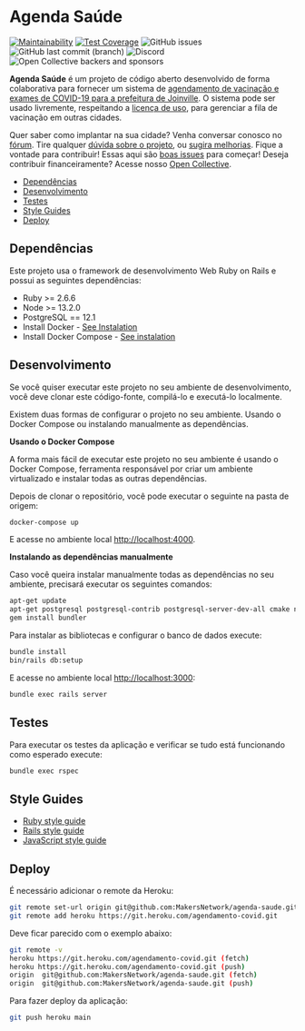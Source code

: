 # Agenda Saúde

[![Maintainability](https://api.codeclimate.com/v1/badges/e426b0c2af754e57dd10/maintainability)](https://codeclimate.com/github/MakersNetwork/agenda-saude/maintainability)
[![Test Coverage](https://api.codeclimate.com/v1/badges/e426b0c2af754e57dd10/test_coverage)](https://codeclimate.com/github/MakersNetwork/agenda-saude/test_coverage)
![GitHub issues](https://img.shields.io/github/issues/makersnetwork/agenda-saude)
![GitHub last commit (branch)](https://img.shields.io/github/last-commit/makersnetwork/agenda-saude/main)
![Discord](https://img.shields.io/discord/713401243271168023)
![Open Collective backers and sponsors](https://img.shields.io/opencollective/all/makersnetwork)

**Agenda Saúde** é um projeto de código aberto desenvolvido de forma colaborativa para fornecer
um sistema de
[agendamento de vacinação e exames de COVID-19 para a prefeitura de Joinville](https://vacinajoinville.com.br/).
O sistema pode ser usado livremente, respeitando a
[licença de uso](https://github.com/MakersNetwork/agenda-saude/blob/main/LICENSE),
para gerenciar a fila de vacinação em outras cidades.

Quer saber como implantar na sua cidade? Venha conversar conosco no
[fórum](https://github.com/MakersNetwork/agenda-saude/discussions/250). Tire
qualquer [dúvida sobre o projeto](https://github.com/MakersNetwork/agenda-saude/discussions),
ou [sugira melhorias](https://github.com/MakersNetwork/agenda-saude/issues). Fique
a vontade para contribuir! Essas aqui são
[boas issues](https://github.com/MakersNetwork/agenda-saude/issues?q=is%3Aissue+is%3Aopen+label%3A%22good+first+issue%22)
para começar! Deseja contribuir financeiramente? Acesse nosso [Open Collective](https://opencollective.com/makersnetwork).

- [Dependências](#dependencias)
- [Desenvolvimento](#desenvolvimento)
- [Testes](#testes)
- [Style Guides](#style-guides)
- [Deploy](#deploy)


## Dependências

Este projeto usa o framework de desenvolvimento Web Ruby on Rails e possui as seguintes
dependências:

- Ruby >= 2.6.6
- Node >= 13.2.0
- PostgreSQL == 12.1
- Install Docker - [See Instalation](https://docs.docker.com/install/overview/)
- Install Docker Compose - [See instalation](https://docs.docker.com/compose/install/)

## Desenvolvimento

Se você quiser executar este projeto no seu ambiente de desenvolvimento,
você deve clonar este código-fonte, compilá-lo e executá-lo localmente.

Existem duas formas de configurar o projeto no seu ambiente. Usando o
Docker Compose ou instalando manualmente as dependências.

**Usando o Docker Compose**

A forma mais fácil de executar este projeto no seu ambiente é usando o
Docker Compose, ferramenta responsável por criar um ambiente virtualizado e
instalar todas as outras dependências.

Depois de clonar o repositório, você pode executar o seguinte na pasta de origem:

```sh
docker-compose up
```

E acesse no ambiente local [http://localhost:4000](http://localhost:4000).

**Instalando as dependências manualmente**

Caso você queira instalar manualmente todas as dependências no seu ambiente, precisará
executar os seguintes comandos:

```sh
apt-get update
apt-get postgresql postgresql-contrib postgresql-server-dev-all cmake nodejs libpq-dev
gem install bundler
```

Para instalar as bibliotecas e configurar o banco de dados execute:

```sh
bundle install
bin/rails db:setup
```

E acesse no ambiente local [http://localhost:3000](http://localhost:3000):

```sh
bundle exec rails server
```

## Testes

Para executar os testes da aplicação e verificar se tudo está funcionando como
esperado execute:

```sh
bundle exec rspec
```

## Style Guides

- [Ruby style guide](https://github.com/bbatsov/ruby-style-guide)
- [Rails style guide](https://github.com/bbatsov/rails-style-guide)
- [JavaScript style guide](https://github.com/airbnb/javascript)

## Deploy

É necessário adicionar o remote da Heroku:

```sh
git remote set-url origin git@github.com:MakersNetwork/agenda-saude.git
git remote add heroku https://git.heroku.com/agendamento-covid.git
```

Deve ficar parecido com o exemplo abaixo:

``` sh
git remote -v
heroku https://git.heroku.com/agendamento-covid.git (fetch)
heroku https://git.heroku.com/agendamento-covid.git (push)
origin  git@github.com:MakersNetwork/agenda-saude.git (fetch)
origin  git@github.com:MakersNetwork/agenda-saude.git (push)
```

Para fazer deploy da aplicação:

```sh
git push heroku main
```

